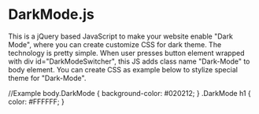 # DarkMode.js
This is a jQuery based JavaScript to make your website enable "Dark Mode", where you can create customize CSS for dark theme.
The technology is pretty simple. 
When user presses button element wrapped with div id="DarkModeSwitcher", this JS adds class name "Dark-Mode" to body element.
You can create CSS as example below to stylize special theme for "Dark-Mode".

//Example
body.DarkMode {
    background-color: #020212;
}
.DarkMode h1 {
    color: #FFFFFF;
}
